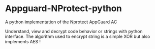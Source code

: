 # Appguard-NProtect-python
A python implementation of the Nprotect AppGuard AC



Understand, view and decrypt code behavior or strings with python interface.
The algorithm used to encrypt string is a simple XOR but also implements AES !
